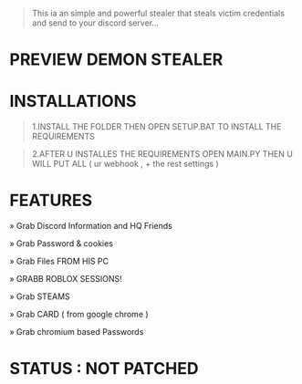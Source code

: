 
>This ia an simple and powerful stealer that steals victim credentials and send to your discord server... 

# PREVIEW DEMON STEALER



# INSTALLATIONS

>1.INSTALL THE FOLDER THEN OPEN SETUP.BAT TO INSTALL THE REQUIREMENTS

>2.AFTER U INSTALLES THE REQUIREMENTS OPEN MAIN.PY THEN U WILL PUT ALL ( ur webhook , + the rest settings )


# FEATURES

» Grab Discord Information and HQ Friends

» Grab Password & cookies

» Grab Files FROM HIS PC

» GRABB ROBLOX SESSIONS!

» Grab STEAMS

» Grab CARD ( from google chrome )

» Grab chromium based Passwords

# STATUS : NOT PATCHED


